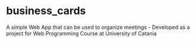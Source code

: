 # business_cards
A simple Web App that can be used to organize meetings - Developed as a project for Web Programming Course at University of Catania
